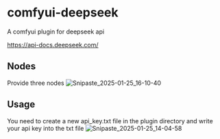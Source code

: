# comfyui-deepseek
A comfyui plugin for deepseek api

https://api-docs.deepseek.com/

## Nodes
Provide three nodes
![Snipaste_2025-01-25_16-10-40](https://github.com/user-attachments/assets/bc42d24e-b101-4895-81b2-3b3243b69c43)

## Usage
You need to create a new api_key.txt file in the plugin directory and write your api key into the txt file
![Snipaste_2025-01-25_14-04-58](https://github.com/user-attachments/assets/943f1b8b-cf3d-4263-98cd-4180972e8c68)
